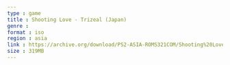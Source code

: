 ```yaml
---
type : game
title : Shooting Love - Trizeal (Japan)
genre : 
format : iso
region : asia
link : https://archive.org/download/PS2-ASIA-ROMS321COM/Shooting%20Love%20-%20Trizeal%20%28Japan%29.7z
size : 319MB
---
```

